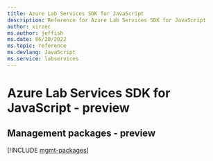 ```yaml
---
title: Azure Lab Services SDK for JavaScript
description: Reference for Azure Lab Services SDK for JavaScript
author: xirzec
ms.author: jeffish
ms.date: 06/20/2022
ms.topic: reference
ms.devlang: JavaScript
ms.service: labservices
---
```

# Azure Lab Services SDK for JavaScript - preview
## Management packages - preview
[!INCLUDE [mgmt-packages](lab-services-mgmt-index.md)]

